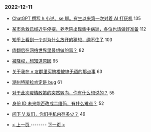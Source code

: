 ### 2022-12-11 
- [ChatGPT 撰写 h 小说、se 聊。有生以来第一次对着 AI 打灰机](https://www.v2ex.com/t/901653) 135
- [某市急救已经近乎停摆，养老院出现集中病逝，各位也请做好准备](https://www.v2ex.com/t/901697) 112
- [知乎上看到一个对为什么放开的猜想，绷不住了](https://www.v2ex.com/t/901686) 103
- [肉翻后在网络世界里最想做的事？](https://www.v2ex.com/t/901626) 82
- [被降权，想知道原因](https://www.v2ex.com/t/901675) 65
- [关于我在 v 友群里买脐橙被搞无语的那点事](https://www.v2ex.com/t/901685) 63
- [潮州特斯拉肯定是 bug](https://www.v2ex.com/t/901595) 61
- [对于此次疫情政策的突然转向，你有什么想说的？](https://www.v2ex.com/t/901743) 55
- [身份 ID 未来能否改成二维码，有什么难点？](https://www.v2ex.com/t/901663) 52
- [问下 V 友们，你们手机内存多少？](https://www.v2ex.com/t/901660) 49 

- [ < 上一页 ](https://github.com/able8/v2ex-hot-record/blob/master/2022-12-10.md) -------- [ 下一页 > ](https://github.com/able8/v2ex-hot-record/blob/master/2022-12-12.md)